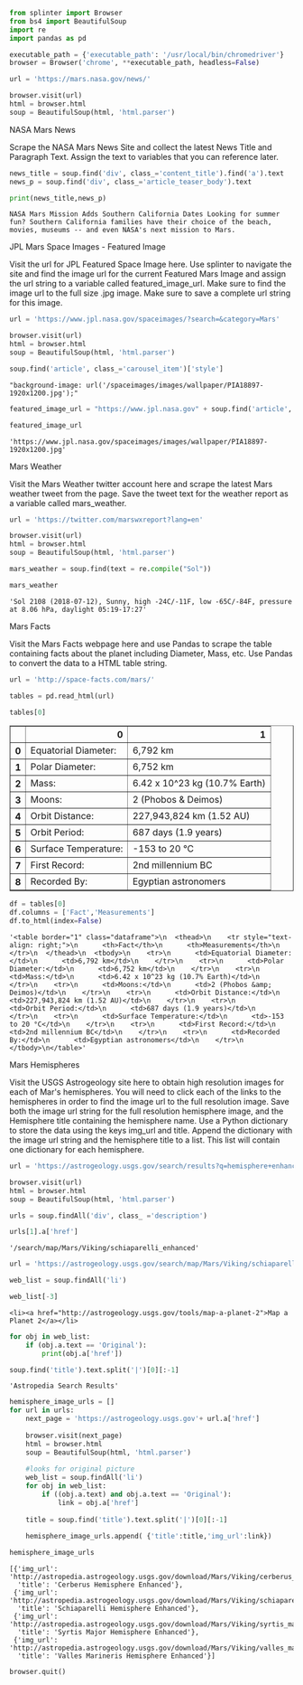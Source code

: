

```python
from splinter import Browser
from bs4 import BeautifulSoup
import re
import pandas as pd
```


```python
executable_path = {'executable_path': '/usr/local/bin/chromedriver'}
browser = Browser('chrome', **executable_path, headless=False)
```


```python
url = 'https://mars.nasa.gov/news/'
```


```python
browser.visit(url)
html = browser.html
soup = BeautifulSoup(html, 'html.parser')
```

NASA Mars News


Scrape the NASA Mars News Site and collect the latest News Title and Paragraph Text. Assign the text to variables that you can reference later.


```python
news_title = soup.find('div', class_='content_title').find('a').text
news_p = soup.find('div', class_='article_teaser_body').text
```


```python
print(news_title,news_p)
```

    NASA Mars Mission Adds Southern California Dates Looking for summer fun? Southern California families have their choice of the beach, movies, museums -- and even NASA's next mission to Mars.


JPL Mars Space Images - Featured Image


Visit the url for JPL Featured Space Image here.
Use splinter to navigate the site and find the image url for the current Featured Mars Image and assign the url string to a variable called featured_image_url.
Make sure to find the image url to the full size .jpg image.
Make sure to save a complete url string for this image.


```python
url = 'https://www.jpl.nasa.gov/spaceimages/?search=&category=Mars'
```


```python
browser.visit(url)
html = browser.html
soup = BeautifulSoup(html, 'html.parser')
```


```python
soup.find('article', class_='carousel_item')['style']
```




    "background-image: url('/spaceimages/images/wallpaper/PIA18897-1920x1200.jpg');"




```python
featured_image_url = "https://www.jpl.nasa.gov" + soup.find('article', class_='carousel_item')['style'].split("'")[1]
```


```python
featured_image_url
```




    'https://www.jpl.nasa.gov/spaceimages/images/wallpaper/PIA18897-1920x1200.jpg'



Mars Weather


Visit the Mars Weather twitter account here and scrape the latest Mars weather tweet from the page. Save the tweet text for the weather report as a variable called mars_weather.


```python
url = 'https://twitter.com/marswxreport?lang=en'
```


```python
browser.visit(url)
html = browser.html
soup = BeautifulSoup(html, 'html.parser')
```


```python
mars_weather = soup.find(text = re.compile("Sol"))
```


```python
mars_weather
```




    'Sol 2108 (2018-07-12), Sunny, high -24C/-11F, low -65C/-84F, pressure at 8.06 hPa, daylight 05:19-17:27'



Mars Facts


Visit the Mars Facts webpage here and use Pandas to scrape the table containing facts about the planet including Diameter, Mass, etc.
Use Pandas to convert the data to a HTML table string.


```python
url = 'http://space-facts.com/mars/'
```


```python
tables = pd.read_html(url)
```


```python
tables[0]
```




<div>
<style scoped>
    .dataframe tbody tr th:only-of-type {
        vertical-align: middle;
    }

    .dataframe tbody tr th {
        vertical-align: top;
    }

    .dataframe thead th {
        text-align: right;
    }
</style>
<table border="1" class="dataframe">
  <thead>
    <tr style="text-align: right;">
      <th></th>
      <th>0</th>
      <th>1</th>
    </tr>
  </thead>
  <tbody>
    <tr>
      <th>0</th>
      <td>Equatorial Diameter:</td>
      <td>6,792 km</td>
    </tr>
    <tr>
      <th>1</th>
      <td>Polar Diameter:</td>
      <td>6,752 km</td>
    </tr>
    <tr>
      <th>2</th>
      <td>Mass:</td>
      <td>6.42 x 10^23 kg (10.7% Earth)</td>
    </tr>
    <tr>
      <th>3</th>
      <td>Moons:</td>
      <td>2 (Phobos &amp; Deimos)</td>
    </tr>
    <tr>
      <th>4</th>
      <td>Orbit Distance:</td>
      <td>227,943,824 km (1.52 AU)</td>
    </tr>
    <tr>
      <th>5</th>
      <td>Orbit Period:</td>
      <td>687 days (1.9 years)</td>
    </tr>
    <tr>
      <th>6</th>
      <td>Surface Temperature:</td>
      <td>-153 to 20 °C</td>
    </tr>
    <tr>
      <th>7</th>
      <td>First Record:</td>
      <td>2nd millennium BC</td>
    </tr>
    <tr>
      <th>8</th>
      <td>Recorded By:</td>
      <td>Egyptian astronomers</td>
    </tr>
  </tbody>
</table>
</div>




```python
df = tables[0]
df.columns = ['Fact','Measurements']
df.to_html(index=False)
```




    '<table border="1" class="dataframe">\n  <thead>\n    <tr style="text-align: right;">\n      <th>Fact</th>\n      <th>Measurements</th>\n    </tr>\n  </thead>\n  <tbody>\n    <tr>\n      <td>Equatorial Diameter:</td>\n      <td>6,792 km</td>\n    </tr>\n    <tr>\n      <td>Polar Diameter:</td>\n      <td>6,752 km</td>\n    </tr>\n    <tr>\n      <td>Mass:</td>\n      <td>6.42 x 10^23 kg (10.7% Earth)</td>\n    </tr>\n    <tr>\n      <td>Moons:</td>\n      <td>2 (Phobos &amp; Deimos)</td>\n    </tr>\n    <tr>\n      <td>Orbit Distance:</td>\n      <td>227,943,824 km (1.52 AU)</td>\n    </tr>\n    <tr>\n      <td>Orbit Period:</td>\n      <td>687 days (1.9 years)</td>\n    </tr>\n    <tr>\n      <td>Surface Temperature:</td>\n      <td>-153 to 20 °C</td>\n    </tr>\n    <tr>\n      <td>First Record:</td>\n      <td>2nd millennium BC</td>\n    </tr>\n    <tr>\n      <td>Recorded By:</td>\n      <td>Egyptian astronomers</td>\n    </tr>\n  </tbody>\n</table>'



Mars Hemispheres


Visit the USGS Astrogeology site here to obtain high resolution images for each of Mar's hemispheres.
You will need to click each of the links to the hemispheres in order to find the image url to the full resolution image.
Save both the image url string for the full resolution hemisphere image, and the Hemisphere title containing the hemisphere name. Use a Python dictionary to store the data using the keys img_url and title.
Append the dictionary with the image url string and the hemisphere title to a list. This list will contain one dictionary for each hemisphere.


```python
url = 'https://astrogeology.usgs.gov/search/results?q=hemisphere+enhanced&k1=target&v1=Mars'
```


```python
browser.visit(url)
html = browser.html
soup = BeautifulSoup(html, 'html.parser')
```


```python
urls = soup.findAll('div', class_ ='description')
```


```python
urls[1].a['href']
```




    '/search/map/Mars/Viking/schiaparelli_enhanced'




```python
url = 'https://astrogeology.usgs.gov/search/map/Mars/Viking/schiaparelli_enhanced'
```


```python
web_list = soup.findAll('li')
```


```python
web_list[-3]
```




    <li><a href="http://astrogeology.usgs.gov/tools/map-a-planet-2">Map a Planet 2</a></li>




```python
for obj in web_list:
    if (obj.a.text == 'Original'):
        print(obj.a['href'])
```


```python
soup.find('title').text.split('|')[0][:-1]
```




    'Astropedia Search Results'




```python
hemisphere_image_urls = []
for url in urls:
    next_page = 'https://astrogeology.usgs.gov'+ url.a['href']
    
    browser.visit(next_page)
    html = browser.html
    soup = BeautifulSoup(html, 'html.parser')
    
    #looks for original picture
    web_list = soup.findAll('li')
    for obj in web_list:
        if ((obj.a.text) and obj.a.text == 'Original'):
            link = obj.a['href']
    
    title = soup.find('title').text.split('|')[0][:-1]
    
    hemisphere_image_urls.append( {'title':title,'img_url':link})
```


```python
hemisphere_image_urls
```




    [{'img_url': 'http://astropedia.astrogeology.usgs.gov/download/Mars/Viking/cerberus_enhanced.tif',
      'title': 'Cerberus Hemisphere Enhanced'},
     {'img_url': 'http://astropedia.astrogeology.usgs.gov/download/Mars/Viking/schiaparelli_enhanced.tif',
      'title': 'Schiaparelli Hemisphere Enhanced'},
     {'img_url': 'http://astropedia.astrogeology.usgs.gov/download/Mars/Viking/syrtis_major_enhanced.tif',
      'title': 'Syrtis Major Hemisphere Enhanced'},
     {'img_url': 'http://astropedia.astrogeology.usgs.gov/download/Mars/Viking/valles_marineris_enhanced.tif',
      'title': 'Valles Marineris Hemisphere Enhanced'}]




```python
browser.quit()
```
